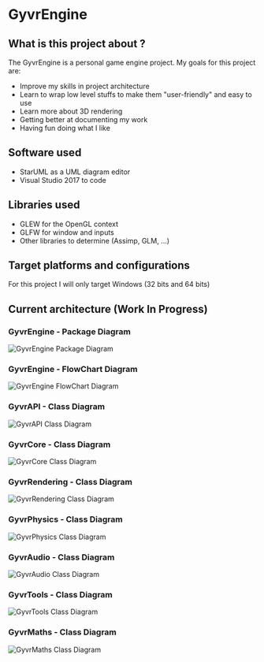 # GyvrEngine

## What is this project about ?
The GyvrEngine is a personal game engine project. My goals for this project are:
- Improve my skills in project architecture
- Learn to wrap low level stuffs to make them "user-friendly" and easy to use
- Learn more about 3D rendering
- Getting better at documenting my work
- Having fun doing what I like

## Software used
- StarUML as a UML diagram editor
- Visual Studio 2017 to code

## Libraries used
- GLEW for the OpenGL context
- GLFW for window and inputs
- Other libraries to determine (Assimp, GLM, ...)

## Target platforms and configurations
For this project I will only target Windows (32 bits and 64 bits)

## Current architecture (Work In Progress)

### GyvrEngine - Package Diagram
![GyvrEngine Package Diagram](Documentation/svg/Package%20Diagrams!GyvrEngine%20Package%20Diagram_7.svg)

### GyvrEngine - FlowChart Diagram
![GyvrEngine FlowChart Diagram](Documentation/svg/FlowChart%20Diagrams!GyvrEngine%20FlowChart%20Diagram_8.svg)

### GyvrAPI - Class Diagram
![GyvrAPI Class Diagram](Documentation/svg/Class%20Diagrams!GyvrAPI%20Class%20Diagram_6.svg)

### GyvrCore - Class Diagram
![GyvrCore Class Diagram](Documentation/svg/Class%20Diagrams!GyvrCore%20Class%20Diagram_1.svg)

### GyvrRendering - Class Diagram
![GyvrRendering Class Diagram](Documentation/svg/Class%20Diagrams!GyvrRendering%20Class%20Diagram_4.svg)

### GyvrPhysics - Class Diagram
![GyvrPhysics Class Diagram](Documentation/svg/Class%20Diagrams!GyvrPhysics%20Class%20Diagram_3.svg)

### GyvrAudio - Class Diagram
![GyvrAudio Class Diagram](Documentation/svg/Class%20Diagrams!GyvrAudio%20Class%20Diagram_2.svg)

### GyvrTools - Class Diagram
![GyvrTools Class Diagram](Documentation/svg/Class%20Diagrams!GyvrTools%20Class%20Diagram_0.svg)

### GyvrMaths - Class Diagram
![GyvrMaths Class Diagram](Documentation/svg/Class%20Diagrams!GyvrMaths%20Class%20Diagram_5.svg)

